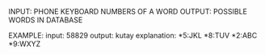 INPUT: PHONE KEYBOARD NUMBERS OF A WORD
OUTPUT: POSSIBLE WORDS IN DATABASE

EXAMPLE:
    input: 58829
    output: kutay
    explanation: 
        *5:JKL
        *8:TUV
        *2:ABC
        *9:WXYZ
